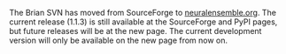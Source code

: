 <html><body><p>The Brian SVN has moved from SourceForge to <a href="http://neuralensemble.org/brian">neuralensemble.org</a>. The current release (1.1.3) is still available at the SourceForge and PyPI pages, but future releases will be at the new page. The current development version will only be available on the new page from now on.</p></body></html>